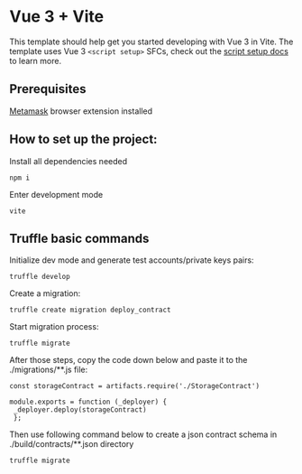 # Vue 3 + Vite

This template should help get you started developing with Vue 3 in Vite. The template uses Vue 3 `<script setup>` SFCs,
check out the [script setup docs](https://v3.vuejs.org/api/sfc-script-setup.html#sfc-script-setup) to learn more.

## Prerequisites

[Metamask](https://chrome.google.com/webstore/detail/metamask/nkbihfbeogaeaoehlefnkodbefgpgknn) browser extension
installed

## How to set up the project:

Install all dependencies needed

```
npm i
```

Enter development mode

```
vite
```

## Truffle basic commands

Initialize dev mode and generate test accounts/private keys pairs:

```
truffle develop
```

Create a migration:

```
truffle create migration deploy_contract
```

Start migration process:

```
truffle migrate
```

After those steps, copy the code down below and paste it to the ./migrations/**.js file:

```
const storageContract = artifacts.require('./StorageContract')

module.exports = function (_deployer) {
 _deployer.deploy(storageContract)
 };
```

Then use following command below to create a json contract schema in ./build/contracts/**.json directory

```
truffle migrate
```
